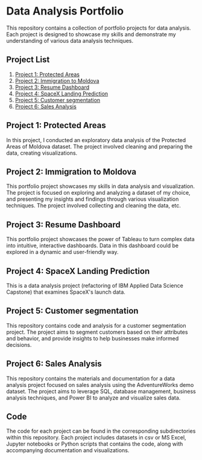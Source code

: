 # Data Analysis Portfolio

This repository contains a collection of portfolio projects for data analysis. Each project is designed to showcase my skills and demonstrate my understanding of various data analysis techniques.

## Project List

1. [Project 1: Protected Areas](##project-1-protected-areas)
2. [Project 2: Immigration to Moldova](##project-2-immigration-to-moldova)
3. [Project 3: Resume Dashboard](#project-3-resume-dashboard)
4. [Project 4: SpaceX Landing Prediction](#project-4-spacex-landing-prediction)
5. [Project 5: Customer segmentation](##project-5-customer-segmentation)
6. [Project 6: Sales Analysis](#project-6-sales-analysis)

## Project 1: Protected Areas

In this project, I conducted an exploratory data analysis of the Protected Areas of Moldova dataset. The project involved cleaning and preparing the data, creating visualizations. 

## Project 2: Immigration to Moldova

This portfolio project showcases my skills in data analysis and visualization. The project is focused on exploring and analyzing a dataset of my choice, and presenting my insights and findings through various visualization techniques. The project involved collecting and cleaning the data, etc.


## Project 3: Resume Dashboard

This portfolio project showcases the power of Tableau to turn complex data into intuitive, interactive dashboards. Data in this dashboard could be explored in a dynamic and user-friendly way.

## Project 4: SpaceX Landing Prediction

This is a data analysis project (refactoring of IBM Applied Data Science Capstone) that examines SpaceX's launch data.

## Project 5: Customer segmentation

This repository contains code and analysis for a customer segmentation project. The project aims to segment customers based on their attributes and behavior, and provide insights to help businesses make informed decisions.

## Project 6: Sales Analysis

This repository contains the materials and documentation for a data analysis project focused on sales analysis using the AdventureWorks demo dataset. The project aims to leverage SQL, database management, business analysis techniques, and Power BI to analyze and visualize sales data.

## Code

The code for each project can be found in the corresponding subdirectories within this repository. Each project includes datasets in csv or MS Excel, Jupyter notebooks or Python scripts that contains the code, along with accompanying documentation and visualizations.


